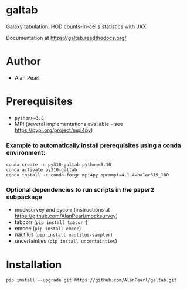 # galtab
Galaxy tabulation: HOD counts-in-cells statistics with JAX

Documentation at https://galtab.readthedocs.org/

# Author
- Alan Pearl

# Prerequisites
- `python>=3.8`
- MPI (several implementations available - see https://pypi.org/project/mpi4py)
<!-- - At the time of writing, a prerequisite (`halotools>=0.8`) is incompatible with `python>=3.10`. -->
### Example to automatically install prerequisites using a conda environment:
```
conda create -n py310-galtab python=3.10
conda activate py310-galtab
conda install -c conda-forge mpi4py openmpi=4.1.4=ha1ae619_100
```
### Optional dependencies to run scripts in the paper2 subpackage
- mocksurvey and pycorr (instructions at https://github.com/AlanPearl/mocksurvey)
- tabcorr (`pip install tabcorr`)
- emcee (`pip install emcee`)
- nautilus (`pip install nautilus-sampler`)
- uncertainties (`pip install uncertainties`)

# Installation
```
pip install --upgrade git+https://github.com/AlanPearl/galtab.git
```
